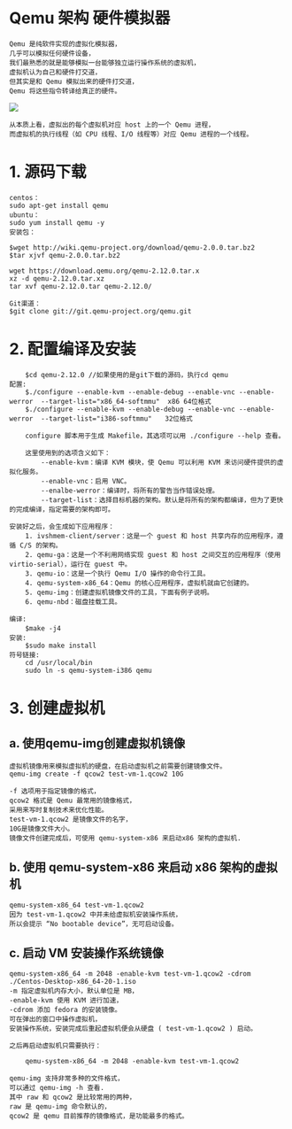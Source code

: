 # Qemu 架构 硬件模拟器
    Qemu 是纯软件实现的虚拟化模拟器，
    几乎可以模拟任何硬件设备，
    我们最熟悉的就是能够模拟一台能够独立运行操作系统的虚拟机，
    虚拟机认为自己和硬件打交道，
    但其实是和 Qemu 模拟出来的硬件打交道，
    Qemu 将这些指令转译给真正的硬件。
![](https://images2017.cnblogs.com/blog/431521/201711/431521-20171118213522843-322721697.png)
    
    从本质上看，虚拟出的每个虚拟机对应 host 上的一个 Qemu 进程，
    而虚拟机的执行线程（如 CPU 线程、I/O 线程等）对应 Qemu 进程的一个线程。

# 1. 源码下载

    centos：
    sudo apt-get install qemu
    ubuntu：
    sudo yum install qemu -y
    安装包：
    
    $wget http://wiki.qemu-project.org/download/qemu-2.0.0.tar.bz2
    $tar xjvf qemu-2.0.0.tar.bz2
    
    wget https://download.qemu.org/qemu-2.12.0.tar.x
    xz -d qemu-2.12.0.tar.xz
    tar xvf qemu-2.12.0.tar qemu-2.12.0/
    
    Git渠道：
    $git clone git://git.qemu-project.org/qemu.git
# 2. 配置编译及安装
        $cd qemu-2.12.0 //如果使用的是git下载的源码，执行cd qemu
    配置:
        $./configure --enable-kvm --enable-debug --enable-vnc --enable-werror  --target-list="x86_64-softmmu"  x86 64位格式
        $./configure --enable-kvm --enable-debug --enable-vnc --enable-werror  --target-list="i386-softmmu"　　32位格式
    
        configure 脚本用于生成 Makefile，其选项可以用 ./configure --help 查看。
        
        这里使用到的选项含义如下：
            --enable-kvm：编译 KVM 模块，使 Qemu 可以利用 KVM 来访问硬件提供的虚拟化服务。
            --enable-vnc：启用 VNC。
            --enalbe-werror：编译时，将所有的警告当作错误处理。
            --target-list：选择目标机器的架构。默认是将所有的架构都编译，但为了更快的完成编译，指定需要的架构即可。

    安装好之后，会生成如下应用程序：
        1. ivshmem-client/server：这是一个 guest 和 host 共享内存的应用程序，遵循 C/S 的架构。
        2. qemu-ga：这是一个不利用网络实现 guest 和 host 之间交互的应用程序（使用 virtio-serial），运行在 guest 中。
        3. qemu-io：这是一个执行 Qemu I/O 操作的命令行工具。
        4. qemu-system-x86_64：Qemu 的核心应用程序，虚拟机就由它创建的。
        5. qemu-img：创建虚拟机镜像文件的工具，下面有例子说明。
        6. qemu-nbd：磁盘挂载工具。

    编译:
        $make -j4　
    安装:
        $sudo make install
    符号链接:
        cd /usr/local/bin
        sudo ln -s qemu-system-i386 qemu
        
# 3. 创建虚拟机
## a. 使用qemu-img创建虚拟机镜像
    虚拟机镜像用来模拟虚拟机的硬盘，在启动虚拟机之前需要创建镜像文件。
    qemu-img create -f qcow2 test-vm-1.qcow2 10G
    
    -f 选项用于指定镜像的格式，
    qcow2 格式是 Qemu 最常用的镜像格式，
    采用来写时复制技术来优化性能。
    test-vm-1.qcow2 是镜像文件的名字，
    10G是镜像文件大小。
    镜像文件创建完成后，可使用 qemu-system-x86 来启动x86 架构的虚拟机.
## b. 使用 qemu-system-x86 来启动 x86 架构的虚拟机
    qemu-system-x86_64 test-vm-1.qcow2
    因为 test-vm-1.qcow2 中并未给虚拟机安装操作系统，
    所以会提示 “No bootable device”，无可启动设备。

## c. 启动 VM 安装操作系统镜像
    qemu-system-x86_64 -m 2048 -enable-kvm test-vm-1.qcow2 -cdrom ./Centos-Desktop-x86_64-20-1.iso
    -m 指定虚拟机内存大小，默认单位是 MB， 
    -enable-kvm 使用 KVM 进行加速，
    -cdrom 添加 fedora 的安装镜像。
    可在弹出的窗口中操作虚拟机，
    安装操作系统，安装完成后重起虚拟机便会从硬盘 ( test-vm-1.qcow2 ) 启动。

    之后再启动虚拟机只需要执行：

        qemu-system-x86_64 -m 2048 -enable-kvm test-vm-1.qcow2

    qemu-img 支持非常多种的文件格式，
    可以通过 qemu-img -h 查看.
    其中 raw 和 qcow2 是比较常用的两种，
    raw 是 qemu-img 命令默认的，
    qcow2 是 qemu 目前推荐的镜像格式，是功能最多的格式。


